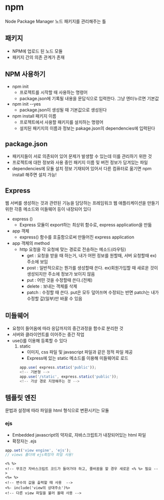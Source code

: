 # npm 
Node Package Manager
노드 패키지를 관리해주는 틀


## 패키지
* NPM에 업로드 된 노드 모듈
* 패키지 간의 의존 관계가 존재


## NPM 사용하기 
* npm init
    * 프로젝트를 시작할 때 사용하는 명령어
    * package.json에 기록될 내용을 문답식으로 입력한다. 그냥 엔터누르면 기본값
* npm init --yes
    * package.json이 생성될 때 기본값으로 생성된다
* npm install 패키지 이름
    * 프로젝트에서 사용할 패키지를 설치하는 명령어
    * 설치된 패키지의 이름과 정보는 pakage.json의 dependencies에 입력된다


## package.json
- 패키지들이 서로 의존되어 있어 문제가 발생할 수 있는데 이를 관리하기 위한 것 
- 프로젝트에 대한 정보와 사용 중인 패키지 이름 및 버전 정보가 담겨있는 파일
- dependencies에 모듈 설치 정보 기재되어 있어서 다른 컴퓨터로 옮기면 npm install 해주면 설치 가능! 


## Express 
웹 서버를 생성하는 것과 관련된 기능을 담당하는 프레임워크 
웹 애플리케이션을 만들기 위한 각종 메소드와 미들웨어 등이 내장되어 있다
* express ()
    - Express 모듈이 export하는 최상위 함수로, express application을 만듦
* app 객체
    - express() 함수를 호출함으로써 만들어진 express application
* app 객체의 method
    - http 요청을 각 요청에 맞는 경로로 전송하는 메소드(라우팅)
        + get : 요청을 받을 때 하는거, 내가 어떤 정보를 원할때, 서버 요청할때 ex)주소에 보임
        + post : 일반적으로는 뭔가를 생성할때 쓴다. ex)회원가입할 때 새로운 것이 생성되지만 주소에 정보가 보이지 않음
        + put : 어떤 것을 수정할때 쓴다.(전체) 
        + delete : 보내는 객체를 삭제 
        + patch : 수정할 때 쓴다. put은 모두 덮어쓰며 수정되는 반면 patch는 내가 수정할 값(일부)만 바꿀 수 있음 


## 미들웨어
* 요청이 들어옴에 따라 응답까지의 중간과정을 함수로 분리한 것 
* 서버와 클라이언트를 이어주는 중간 작업 
* use()를 이용해 등록할 수 있다
    1. static 
        * 이미지, css 파일 및 javascript 파일과 같은 정적 파일 제공
        * Express에 있는 static 메소드를 이용해 미들웨어로 로드
        ```javascript
        app.use( express.static('public'));
        <!-- 기본형 -->
        app.use('/static', express.static('public'));
        <!-- 가상 경로 지정해주는 것 -->
        ```


## 템플릿 엔진
문법과 설정에 따라 파일을 html 형식으로 변환시키는 모듈 
### ejs 
* Embedded javascript의 약자로, 자바스크립트가 내장되어있는 html 파일
* 확장자는 .ejs
```js
app.set('view engine', 'ejs'); 
// views 폴더에 ejs확장자 파일 사용! 
```
```ejs
<% %> 
<!-- 무조건 자바스크립트 코드가 들어가야 하고, 줄바꿈을 할 경우 새로운 <% %> 필요 -->
<%= %>
<!-- 변수의 값을 출력할 때 사용  -->
<%- include('view의 상대주소')%>
<!-- 다른 view 파일을 불러 올때 사용 -->
```